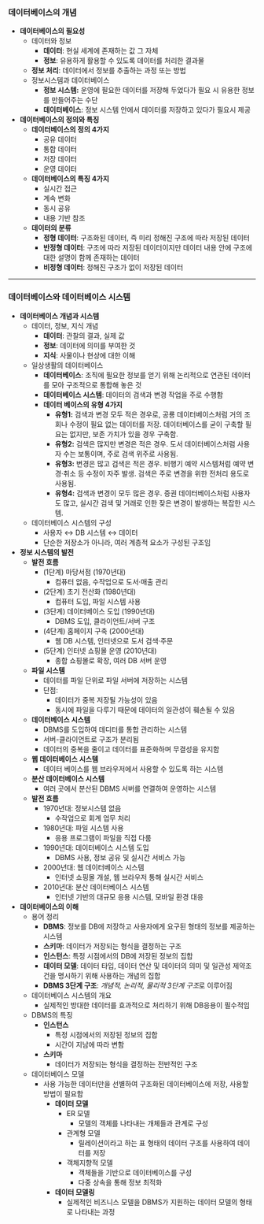 ### 데이터베이스의 개념
- **데이터베이스의 필요성**
	- 데이터와 정보
		- **데이터**: 현실 세계에 존재하는 값 그 자체
		- **정보**: 유용하게 활용할 수 있도록 데이터를 처리한 결과물
	- **정보 처리**: 데이터에서 정보를 추출하는 과정 또는 방법
	- 정보시스템과 데이터베이스
		- **정보 시스템:** 운영에 필요한 데이터를 저장해 두었다가 필요 시 유용한 정보를 만들어주는 수단
		- **데이터베이스**: 정보 시스템 안에서 데이터를 저장하고 있다가 필요시 제공
- **데이터베이스의 정의와 특징**
	- **데이터베이스의 정의 4가지**
		- 공유 데이터
		- 통합 데이터
		- 저장 데이터
		- 운영 데이터
	- **데이터베이스의 특징 4가지**
		- 실시간 접근
		- 계속 변화
		- 동시 공유
		- 내용 기반 참조
	- **데이터의 분류**
		- **정형 데이터**: 구조화된 데이터, 즉 미리 정해진 구조에 따라 저장된 데이터
		- **반정형 데이터**: 구조에 따라 저장된 데이터이지만 데이터 내용 안에 구조에 대한 설명이 함께 존재하는 데이터
		- **비정형 데이터**: 정해진 구조가 없이 저장된 데이터
---
### 데이터베이스와 데이터베이스 시스템
- **데이터베이스 개념과 시스템**
	- 데이터, 정보, 지식 개념
		- **데이터**: 관찰의 결과, 실제 값
		- **정보**: 데이터에 의미를 부여한 것
		- **지식**: 사물이나 현상에 대한 이해
	- 일상생활의 데이터베이스
		- **데이터베이스**: 조직에 필요한 정보를 얻기 위해 논리적으로 연관된 데이터를 모아 구조적으로 통합해 놓은 것
		- **데이터베이스 시스템**: 데이터의 검색과 변경 작업을 주로 수행함
		- **데이터 베이스의 유형 4가지**
			- **유형1:** 검색과 변경 모두 적은 경우로, 공룡 데이터베이스처럼 거의 조회나 수정이 필요 없는 데이터를 저장. 데이터베이스를 굳이 구축할 필요는 없지만, 보존 가치가 있을 경우 구축함.
			- **유형2:** 검색은 많지만 변경은 적은 경우. 도서 데이터베이스처럼 사용자 수는 보통이며, 주로 검색 위주로 사용됨.
			- **유형3:** 변경은 많고 검색은 적은 경우. 비행기 예약 시스템처럼 예약 변경·취소 등 수정이 자주 발생. 검색은 주로 변경을 위한 전처리 용도로 사용됨.
			- **유형4:** 검색과 변경이 모두 많은 경우. 증권 데이터베이스처럼 사용자도 많고, 실시간 검색 및 거래로 인한 잦은 변경이 발생하는 복잡한 시스템.
	- 데이터베이스 시스템의 구성
		- 사용자 ↔ DB 시스템 ↔ 데이터
		- 단순한 저장소가 아니라, 여러 계층적 요소가 구성된 구조임
- **정보 시스템의 발전**
	- **발전 흐름**
		- (1단계) 마당서점 (1970년대)
			- 컴퓨터 없음, 수작업으로 도서·매출 관리
		- (2단계) 초기 전산화 (1980년대)
			- 컴퓨터 도입, 파일 시스템 사용
		- (3단계) 데이터베이스 도입 (1990년대)
			- DBMS 도입, 클라이언트/서버 구조
		- (4단계) 홈페이지 구축 (2000년대)
			- 웹 DB 시스템, 인터넷으로 도서 검색·주문
		- (5단계) 인터넷 쇼핑몰 운영 (2010년대)
			- 종합 쇼핑몰로 확장, 여러 DB 서버 운영
	- **파일 시스템**
		- 데이터를 파일 단위로 파일 서버에 저장하는 시스템
		- 단점:
			- 데이터가 중복 저장될 가능성이 있음
			- 동시에 파일을 다루기 때문에 데이터의 일관성이 훼손될 수 있음
	- **데이터베이스 시스템**
		- DBMS를 도입하여 데디터를 통합 관리하는 시스템
		- 서버-클라이언트로 구조가 분리됨
		- 데이터의 중복을 줄이고 데이터를 표준화하며 무결성을 유지함
	- **웹 데이터베이스 시스템**
		- 데이터 베이스를 웹 브라우저에서 사용할 수 있도록 하는 시스템
	- **분산 데이터베이스 시스템**
		- 여러 곳에서 분산된 DBMS 서버를 연결하여 운영하는 시스템
	- **발전 흐름**
		- 1970년대: 정보시스템 없음
			- 수작업으로 회계 업무 처리
		- 1980년대: 파일 시스템 사용
			- 응용 프로그램이 파일을 직접 다룸
		- 1990년대: 데이터베이스 시스템 도입
			- DBMS 사용, 정보 공유 및 실시간 서비스 가능
		- 2000년대: 웹 데이터베이스 시스템
			- 인터넷 쇼핑몰 개설, 웹 브라우저 통해 실시간 서비스
		- 2010년대: 분산 데이터베이스 시스템
			- 인터넷 기반의 대규모 응용 시스템, 모바일 환경 대응
- **데이터베이스의 이해**
	- 용어 정리
		- **DBMS**: 정보를 DB에 저장하고 사용자에게 요구된 형태의 정보를 제공하는 시스템
		- **스키마**: 데이터가 저장되는 형식을 결정하는 구조
		- **인스턴스**: 특정 시점에서의 DB에 저장된 정보의 집합
		- **데이터 모델**: 데이터 타입, 데이터 연산 및 데이터의 의미 및 일관성 제약조건을 명시하기 위해 사용하는 개념의 집합
		- **DBMS 3단계 구조**: *개념적, 논리적, 물리적 3단계 구조*로 이루어짐
	- 데이터베이스 시스템의 개요
		- 실제적인 방대한 데이터를 효과적으로 처리하기 위해 DB응용이 필수적임
	- DBMS의 특징
		- **인스턴스**
			- 특정 시점에서의 저장된 정보의 집합
			- 시간이 지남에 따라 변함
		- **스키마**
			- 데이터가 저장되는 형식을 결정하는 전반적인 구조
	- 데이터베이스 모델
		- 사용 가능한 데이터만을 선별하여 구조화된 데이터베이스에 저장, 사용할 방법이 필요함
			- **데이터 모델**
				- ER 모델
					- 모델의 객체를 나타내는 개체들과 관계로 구성
				- 관계형 모델
					- 릴레이션이라고 하는 표 형태의 데이터 구조를 사용하여 데이터를 저장
				- 객체지향적 모델
					- 객체들을 기반으로 데이터베이스를 구성
					- 다중 상속을 통해 정보 최적화
			- **데이터 모델링**
				- 실제적인 비즈니스 모델을 DBMS가 지원하는 데이터 모델의 형태로 나타내는 과정